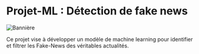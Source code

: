 # Projet-ML : Détection de fake news

![Bannière](https://github.com/Leogendra/Projet-ML/assets/61588710/925c23c8-2155-49e5-b75b-a437d423582c)

Ce projet vise à développer un modèle de machine learning pour identifier et filtrer les Fake-News des véritables actualités. 
